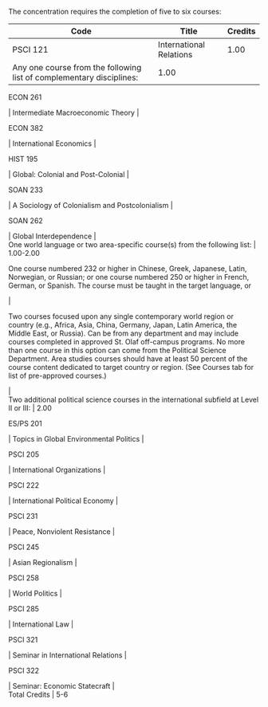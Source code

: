 The concentration requires the completion of five to six courses:

Code  |  Title  |  Credits  
---|---|---  
PSCI 121  |  International Relations  |  1.00  
Any one course from the following list of complementary disciplines:  |  1.00  
  
ECON 261

|  Intermediate Macroeconomic Theory  |  
  
ECON 382

|  International Economics  |  
  
HIST 195

|  Global: Colonial and Post-Colonial  |  
  
SOAN 233

|  A Sociology of Colonialism and Postcolonialism  |  
  
SOAN 262

|  Global Interdependence  |  
One world language or two area-specific course(s) from the following list:  |
1.00-2.00  
  
One course numbered 232 or higher in Chinese, Greek, Japanese, Latin,
Norwegian, or Russian; or one course numbered 250 or higher in French, German,
or Spanish. The course must be taught in the target language, or

|  
  
Two courses focused upon any single contemporary world region or country
(e.g., Africa, Asia, China, Germany, Japan, Latin America, the Middle East, or
Russia). Can be from any department and may include courses completed in
approved St. Olaf off-campus programs. No more than one course in this option
can come from the Political Science Department. Area studies courses should
have at least 50 percent of the course content dedicated to target country or
region. (See Courses tab for list of pre-approved courses.)

|  
Two additional political science courses in the international subfield at
Level II or III:  |  2.00  
  
ES/PS 201

|  Topics in Global Environmental Politics  |  
  
PSCI 205

|  International Organizations  |  
  
PSCI 222

|  International Political Economy  |  
  
PSCI 231

|  Peace, Nonviolent Resistance  |  
  
PSCI 245

|  Asian Regionalism  |  
  
PSCI 258

|  World Politics  |  
  
PSCI 285

|  International Law  |  
  
PSCI 321

|  Seminar in International Relations  |  
  
PSCI 322

|  Seminar: Economic Statecraft  |  
Total Credits  |  5-6

